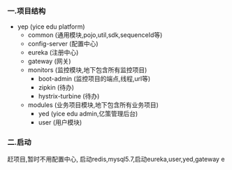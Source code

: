 ### 一.项目结构
- yep (yice edu platform)
  - common (通用模块,pojo,util,sdk,sequenceId等)
  - config-server (配置中心)
  - eureka (注册中心)
  - gateway (网关)
  - monitors (监控模块,地下包含所有监控项目)
     - boot-admin (监控项目的端点,线程,url等)
     - zipkin (待办)
     - hystrix-turbine (待办)
  - modules (业务项目模块,地下包含所有业务项目)
     - yed (yice edu admin,亿策管理后台)
     - user (用户模块)


### 二.启动
赶项目,暂时不用配置中心,
启动redis,mysql5.7,启动eureka,user,yed,gateway
e
